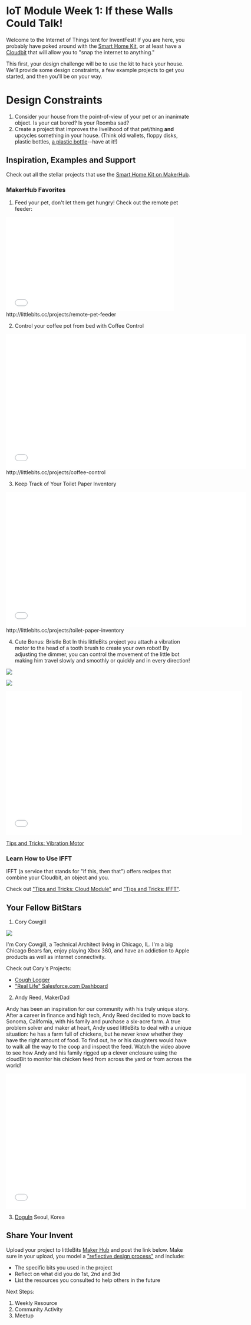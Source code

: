 
# IoT Module Week 1: If these Walls Could Talk!
Welcome to the Internet of Things tent for InventFest! If you are here, you probably have poked around with the [Smart Home Kit](http://littlebits.cc/kits/smart-home-kit), or at least have a [Cloudbit](http://littlebits.cc/bits/cloudbit) that will allow you to "snap the internet to anything." 

This first, your design challenge will be to use the kit to hack your house. We'll provide some design constraints, a few example projects to get you started, and then you'll be on your way. 

# Design Constraints
1. Consider your house from the point-of-view of your pet or an inanimate object. Is your cat bored? Is your Roomba sad? 
2. Create a project that improves the livelihood of that pet/thing **and** upcycles something in your house. (Think old wallets, floppy disks, plastic bottles, [a plastic bottle](http://littlebits.cc/projects/littlepiggy-bank--3)--have at it!)

## Inspiration, Examples and Support

Check out all the stellar projects that use the [Smart Home Kit on MakerHub](http://littlebits.cc/projects/smart_home_kit/featured?order_by=published_at#browse).

### MakerHub Favorites

1. Feed your pet, don't let them get hungry! Check out the remote pet feeder:
<iframe width="455" height="255" src="//www.youtube.com/embed/pnMcxMB_fCk" frameborder="0" allowfullscreen></iframe>
http://littlebits.cc/projects/remote-pet-feeder

2. Control your coffee pot from bed with Coffee Control
<iframe width="652" height="366" src="//www.youtube.com/embed/kgMhOGvsPOU" frameborder="0" allowfullscreen></iframe>
http://littlebits.cc/projects/coffee-control

3. Keep Track of Your Toilet Paper Inventory
<iframe width="652" height="366" src="//www.youtube.com/embed/e9Q8mvW3dC8" frameborder="0" allowfullscreen></iframe>
http://littlebits.cc/projects/toilet-paper-inventory

4. Cute Bonus: Bristle Bot
In this littleBits project you attach a vibration motor to the head of a tooth brush to create your own robot! By adjusting the dimmer, you can control the movement of the little bot making him travel slowly and smoothly or quickly and in every direction!

![](http://media.littlebits.cc/wp-content/uploads/2013/05/CloseUp_6.jpg)

![](http://media.littlebits.cc/wp-content/uploads/2013/05/CloseUp_4.jpg)

<iframe width="640" height="390" src="//www.youtube.com/embed/TMMR8JUtBNI" frameborder="0" allowfullscreen></iframe>

[Tips and Tricks: Vibration Motor](http://littlebits.cc/tips-tricks/tips-tricks-vibration-motor)

### Learn How to Use IFFT
IFFT (a service that stands for "if this, then that") offers recipes that combine your Cloudbit, an object and you. 

Check out ["Tips and Tricks: Cloud Module"](http://littlebits.cc/tips-tricks/tips-tricks-cloud-module) and ["Tips and Tricks: IFFT"](http://littlebits.cc/tips-tricks/tips-tricks-the-cloudbit-ifttt).


## Your Fellow BitStars
1. Cory Cowgill

![](https://lb-community.s3.amazonaws.com/uploads/user/avatar/medium_1460290_10100930429294335_280431353_n.jpg)

I'm Cory Cowgill, a Technical Architect living in Chicago, IL. I'm a big Chicago Bears fan, enjoy playing Xbox 360, and have an addiction to Apple products as well as internet connectivity.

Check out Cory's Projects:
- [Cough Logger](http://littlebits.cc/projects/cough-logger)
- ["Real Life" Salesforce.com Dashboard](http://littlebits.cc/projects/real-life-salesforce-com-dashboard)

2. Andy Reed, MakerDad

Andy has been an inspiration for our community with his truly unique story. After a career in finance and high tech, Andy Reed decided to move back to Sonoma, California, with his family and purchase a six-acre farm.  A true problem solver and maker at heart, Andy used littleBits to deal with a unique situation: he has a farm full of chickens, but he never knew whether they have the right amount of food. To find out, he or his daughters would have to walk all the way to the coop and inspect the feed. Watch the video above to see how Andy and his family rigged up a clever enclosure using the cloudBit to monitor his chicken feed from across the yard or from across the world!

<iframe width="652" height="366" src="//www.youtube.com/embed/KKQZgl8pSis" frameborder="0" allowfullscreen></iframe>

3. [DoguIn](http://littlebits.cc/users/littlebits_user_23278) Seoul, Korea 


## Share Your Invent 
Upload your project to littleBits [Maker Hub](http://littlebits.cc/projects) and post the link below. Make sure in your upload, you model a ["reflective design process"](http://en.wikipedia.org/wiki/Reflective_practice) and include:
- The specific bits you used in the project
- Reflect on what did you do 1st, 2nd and 3rd
- List the resources you consulted to help others in the future

Next Steps:
1. Weekly Resource
2. Community Activity
3. Meetup




